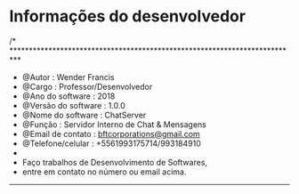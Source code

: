 # Informações do desenvolvedor

/* **************************************************************************
                                                       
 *   @Autor : Wender Francis                     
 *   @Cargo : Professor/Desenvolvedor                  
 *   @Ano do software : 2018                            
 *   @Versão do software : 1.0.0                        
 *   @Nome do software : ChatServer                     
 *   @Função : Servidor Interno de Chat & Mensagens     
 *   @Email de contato : bftcorporations@gmail.com      
 *   @Telefone/celular : +5561993175714/993184910       
 *                                                      
 *   Faço trabalhos de Desenvolvimento de Softwares,  
 *   entre em contato no número ou email acima.     
                                                       
 *****************************************************************************
